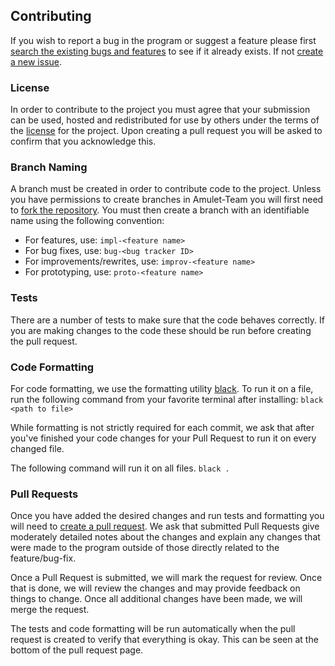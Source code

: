 ## Contributing

If you wish to report a bug in the program or suggest a feature please first [search the existing bugs and features](https://github.com/Amulet-Team/Amulet-Core/issues) to see if it already exists.
If not [create a new issue](https://github.com/Amulet-Team/Amulet-Core/issues/new/choose).

### License
In order to contribute to the project you must agree that your submission can be used, hosted
and redistributed for use by others under the terms of the [license](LICENSE) for the project.
Upon creating a pull request you will be asked to confirm that you acknowledge this.

### Branch Naming
A branch must be created in order to contribute code to the project.
Unless you have permissions to create branches in Amulet-Team you will first need to [fork the repository](https://docs.github.com/en/github/getting-started-with-github/fork-a-repo).
You must then create a branch with an identifiable name using the following convention:

* For features, use: `impl-<feature name>`
* For bug fixes, use: `bug-<bug tracker ID>`
* For improvements/rewrites, use: `improv-<feature name>`
* For prototyping, use: `proto-<feature name>`

### Tests
There are a number of tests to make sure that the code behaves correctly.
If you are making changes to the code these should be run before creating the pull request.

### Code Formatting
For code formatting, we use the formatting utility [black](https://github.com/ambv/black).
To run it on a file, run the following command from your favorite terminal after installing: `black <path to file>`

While formatting is not strictly required for each commit, we ask that after you've finished your
code changes for your Pull Request to run it on every changed file.

The following command will run it on all files. `black .`

### Pull Requests
Once you have added the desired changes and run tests and formatting you will need to [create a pull request](https://docs.github.com/en/github/collaborating-with-issues-and-pull-requests/creating-a-pull-request). 
We ask that submitted Pull Requests give moderately detailed notes about the changes and explain 
any changes that were made to the program outside of those directly related to the feature/bug-fix.

Once a Pull Request is submitted, we will mark the request for review.
Once that is done, we will review the changes and may provide feedback on things to change.
Once all additional changes have been made, we will merge the request.

The tests and code formatting will be run automatically when the pull request is created to verify that everything is okay.
This can be seen at the bottom of the pull request page.

